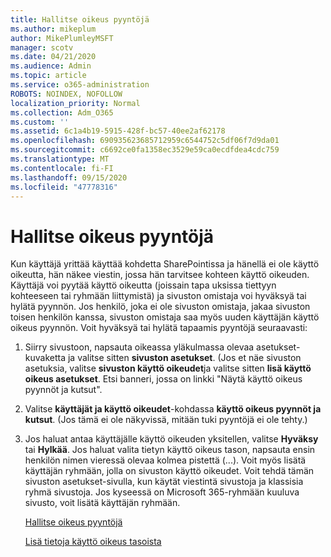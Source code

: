 ```yaml
---
title: Hallitse oikeus pyyntöjä
ms.author: mikeplum
author: MikePlumleyMSFT
manager: scotv
ms.date: 04/21/2020
ms.audience: Admin
ms.topic: article
ms.service: o365-administration
ROBOTS: NOINDEX, NOFOLLOW
localization_priority: Normal
ms.collection: Adm_O365
ms.custom: ''
ms.assetid: 6c1a4b19-5915-428f-bc57-40ee2af62178
ms.openlocfilehash: 690935623685712959c6544752c5df06f7d9da01
ms.sourcegitcommit: c6692ce0fa1358ec3529e59ca0ecdfdea4cdc759
ms.translationtype: MT
ms.contentlocale: fi-FI
ms.lasthandoff: 09/15/2020
ms.locfileid: "47778316"
---
```

# <a name="manage-access-requests"></a>Hallitse oikeus pyyntöjä

Kun käyttäjä yrittää käyttää kohdetta SharePointissa ja hänellä ei ole käyttö oikeutta, hän näkee viestin, jossa hän tarvitsee kohteen käyttö oikeuden. Käyttäjä voi pyytää käyttö oikeutta (joissain tapa uksissa tiettyyn kohteeseen tai ryhmään liittymistä) ja sivuston omistaja voi hyväksyä tai hylätä pyynnön. Jos henkilö, joka ei ole sivuston omistaja, jakaa sivuston toisen henkilön kanssa, sivuston omistaja saa myös uuden käyttäjän käyttö oikeus pyynnön. Voit hyväksyä tai hylätä tapaamis pyyntöjä seuraavasti:
  
1. Siirry sivustoon, napsauta oikeassa yläkulmassa olevaa asetukset-kuvaketta ja valitse sitten **sivuston asetukset**. (Jos et näe sivuston asetuksia, valitse **sivuston käyttö oikeudet**ja valitse sitten **lisä käyttö oikeus asetukset**. Etsi banneri, jossa on linkki "Näytä käyttö oikeus pyynnöt ja kutsut".
    
2. Valitse **käyttäjät ja käyttö oikeudet**-kohdassa **käyttö oikeus pyynnöt ja kutsut**. (Jos tämä ei ole näkyvissä, mitään tuki pyyntöjä ei ole tehty.)
    
3. Jos haluat antaa käyttäjälle käyttö oikeuden yksitellen, valitse **Hyväksy** tai **Hylkää**. Jos haluat valita tietyn käyttö oikeus tason, napsauta ensin henkilön nimen vieressä olevaa kolmea pistettä (...). Voit myös lisätä käyttäjän ryhmään, jolla on sivuston käyttö oikeudet. Voit tehdä tämän sivuston asetukset-sivulla, kun käytät viestintä sivustoja ja klassisia ryhmä sivustoja. Jos kyseessä on Microsoft 365-ryhmään kuuluva sivusto, voit lisätä käyttäjän ryhmään.
    
    [Hallitse oikeus pyyntöjä ](https://go.microsoft.com/fwlink/?linkid=2008747)
    
    [Lisä tietoja käyttö oikeus tasoista](https://go.microsoft.com/fwlink/?linkid=867071)
    

